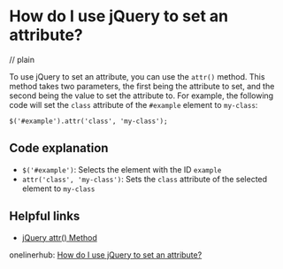 # How do I use jQuery to set an attribute?
// plain

To use jQuery to set an attribute, you can use the `attr()` method. This method takes two parameters, the first being the attribute to set, and the second being the value to set the attribute to. For example, the following code will set the `class` attribute of the `#example` element to `my-class`:

```
$('#example').attr('class', 'my-class');
```

## Code explanation


- `$('#example')`: Selects the element with the ID `example`
- `attr('class', 'my-class')`: Sets the `class` attribute of the selected element to `my-class`

## Helpful links

- [jQuery attr() Method](https://www.w3schools.com/jquery/html_attr.asp)

onelinerhub: [How do I use jQuery to set an attribute?](https://onelinerhub.com/jquery/how-do-i-use-jquery-to-set-an-attribute)